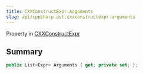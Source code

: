 ```yaml
---
title: CXXConstructExpr.Arguments
slug: api/cppsharp.ast.cxxconstructexpr.arguments
---
```

Property in [CXXConstructExpr](/api/cppsharp/ast/cxxconstructexpr)

## Summary



```csharp
public List<Expr> Arguments { get; private set; };
```

